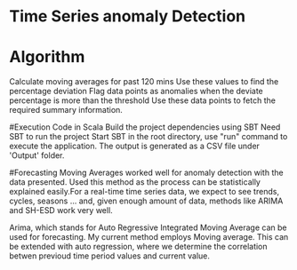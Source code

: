 # Time Series anomaly Detection
# Algorithm
Calculate moving averages for past 120 mins
Use these values to find the percentage deviation
Flag data points as anomalies when the deviate percentage is more than the threshold
Use these data points to fetch the required summary information.

#Execution
Code in Scala
Build the project dependencies using SBT
Need SBT to run the project 
Start SBT in the root directory, use "run" command to execute the application.
The output is generated as a CSV file under 'Output' folder.

#Forecasting
Moving Averages worked well for anomaly detection with the data presented. Used this method as the process can be statistically explained easily.For a real-time time series data, we expect to see trends, cycles, seasons ... and, given enough amount of data, methods like ARIMA and SH-ESD work very well. 

Arima, which stands for Auto Regressive Integrated Moving Average can be used for forecasting. My current method employs Moving average. This can be extended with auto regression, where we determine the correlation betwen previoud time period values and current value.
